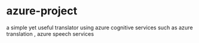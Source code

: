 # azure-project
a simple yet useful translator using azure cognitive services such as azure translation , azure speech services
